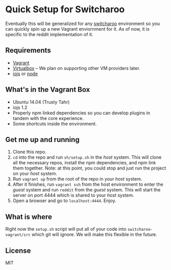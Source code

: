 # Quick Setup for Switcharoo

Eventually this will be generalized for any [switcharoo](https://github.com/reddit/switcharoo) environment so you can quickly spin up a new Vagrant enviornment for it. As of now, it is specific to the reddit implementation of it.

## Requirements

- [Vagrant](https://www.vagrantup.com/v)
- [Virtualbox](https://www.virtualbox.org/) – We plan on supporting other VM providers later.
- [iojs](https://iojs.org/en/index.html) or [node](https://nodejs.org/)

## What's in the Vagrant Box

- Ubuntu 14.04 (Trusty Tahr)
- iojs 1.2
- Properly npm linked dependencies so you can develop plugins in tandem with the core experience.
- Some shortcuts inside the environment.

## Get me up and running

1. Clone this repo.
1. `cd` into the repo and run `sh/setup.sh` in the *host* system. This will clone all the necessary repos, install the npm dependencies, and npm link them together. Note: at this point, you could stop and just run the project on your *host* system.
1. Run `vagrant up` from the root of the repo in your *host* system.
1. After it finishes, run `vagrant ssh` from the host environment to enter the *guest* system and run `reddit` from the *guest* system. This will start the server on port 4444 which is shared to your *host* system.
1. Open a browser and go to `localhost:4444`. Enjoy.

## What is where

Right now the `setup.sh` script will put all of your code into `switcharoo-vagrant/src` which git will ignore. We will make this flexible in the future.

## License

MIT